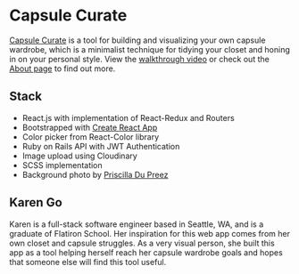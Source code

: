 # Capsule Curate
[Capsule Curate](https://capsule-curate-client.herokuapp.com) is a tool for building and visualizing your own capsule wardrobe, which is a minimalist technique for tidying your closet and honing in on your personal style.  View the [walkthrough video](https://youtu.be/wRQVGnccpMM
) or check out the [About page](https://capsule-curate-client.herokuapp.com/about) to find out more.

## Stack
- React.js with implementation of React-Redux and Routers
- Bootstrapped with [Create React App](https://github.com/facebook/create-react-app)
- Color picker from React-Color library
- Ruby on Rails API with JWT Authentication
- Image upload using Cloudinary
- SCSS implementation
- Background photo by [Priscilla Du Preez](https://unsplash.com/photos/dlxLGIy-2VU)

## Karen Go
Karen is a full-stack software engineer based in Seattle, WA, and is a graduate of Flatiron School.  Her inspiration for this web app comes from her own closet and capsule struggles.  As a very visual person, she built this app as a tool helping herself reach her capsule wardrobe goals and hopes that someone else will find this tool useful.
